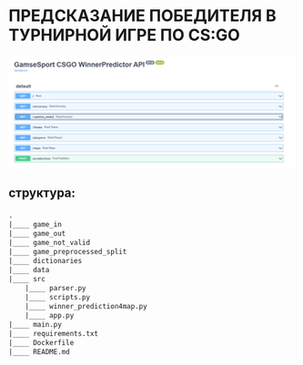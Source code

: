 # ПРЕДСКАЗАНИЕ ПОБЕДИТЕЛЯ В ТУРНИРНОЙ ИГРЕ ПО CS:GO


<img src="api.png">

## структура:

```
.
|____ game_in
|____ game_out
|____ game_not_valid
|____ game_preprocessed_split
|____ dictionaries
|____ data
|____ src
    |____ parser.py
    |____ scripts.py
    |____ winner_prediction4map.py
    |____ app.py
|____ main.py
|____ requirements.txt
|____ Dockerfile
|____ README.md

```
